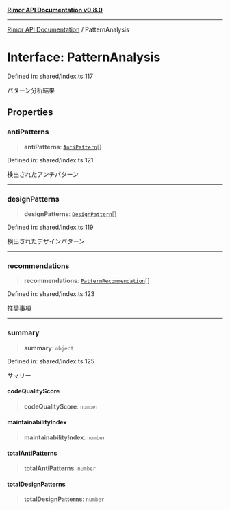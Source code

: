 [**Rimor API Documentation v0.8.0**](../README.md)

***

[Rimor API Documentation](../globals.md) / PatternAnalysis

# Interface: PatternAnalysis

Defined in: shared/index.ts:117

パターン分析結果

## Properties

### antiPatterns

> **antiPatterns**: [`AntiPattern`](AntiPattern.md)[]

Defined in: shared/index.ts:121

検出されたアンチパターン

***

### designPatterns

> **designPatterns**: [`DesignPattern`](DesignPattern.md)[]

Defined in: shared/index.ts:119

検出されたデザインパターン

***

### recommendations

> **recommendations**: [`PatternRecommendation`](PatternRecommendation.md)[]

Defined in: shared/index.ts:123

推奨事項

***

### summary

> **summary**: `object`

Defined in: shared/index.ts:125

サマリー

#### codeQualityScore

> **codeQualityScore**: `number`

#### maintainabilityIndex

> **maintainabilityIndex**: `number`

#### totalAntiPatterns

> **totalAntiPatterns**: `number`

#### totalDesignPatterns

> **totalDesignPatterns**: `number`
